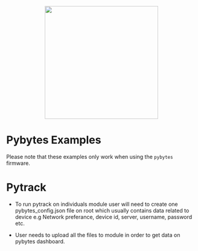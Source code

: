 <p align="center"><img src ="https://github.com/pycom/pycom-libraries/blob/master/img/logo.png" width="300"></p>

# Pybytes Examples

Please note that these examples only work when using the `pybytes` firmware.

# Pytrack
- To run pytrack on individuals module user will need to create one pybytes_config.json file on root which usually contains data related to device e.g Network preferance, device id, server, username, password etc.

- User needs to upload all the files to module in order to get data on pybytes dashboard.
